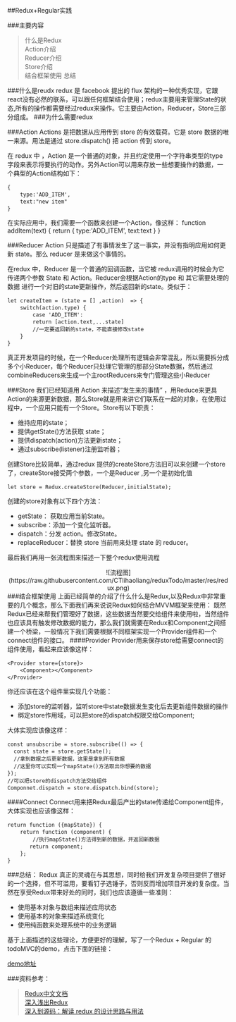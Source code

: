 ##Redux+Regular实践

###主要内容  
>什么是Redux  
>Action介绍  
>Reducer介绍  
>Store介绍  
>结合框架使用
>总结

###什么是reudx
redux 是 facebook 提出的 flux 架构的一种优秀实现，它跟react没有必然的联系，可以跟任何框架结合使用；redux主要用来管理State的状态,所有的操作都需要经过redux来操作。它主要由Action，Reducer，Store三部分组成。
###为什么需要redux

###Action
Actions 是把数据从应用传到 store 的有效载荷。它是 store 数据的唯一来源。用法是通过 store.dispatch() 把 action 传到 store。

在 redux 中 ，Action 是一个普通的对象，并且约定使用一个字符串类型的type 字段来表示将要执行的动作。另外Action可以用来存放一些想要操作的数据，一个典型的Action结构如下：
	
	{
		type:'ADD_ITEM',
		text:"new item"
	}
在实际应用中，我们需要一个函数来创建一个Action，像这样：
	function addItem(text) {
		return {
			type:'ADD_ITEM',
			text:text
		}
	}

###Reducer
Action 只是描述了有事情发生了这一事实，并没有指明应用如何更新 state。那么 reducer 是来做这个事情的。

在redux 中，Reducer 是一个普通的回调函数，当它被 redux调用的时候会为它传递两个参数 State 和 Action。Reducer会根据Action的type 和 其它需要处理的数据 进行一个对旧的state更新操作，然后返回新的state。类似于：

	let createItem = (state = [] ,action)  => {
		switch(action.type) {
			case 'ADD_ITEM':
			return [action.text,...state]
			//一定要返回新的state，不能直接修改state
		}
	}
	
真正开发项目的时候，在一个Reducer处理所有逻辑会非常混乱，所以需要拆分成多个小Reducer，每个Reducer只处理它管理的那部分State数据，然后通过combineReducers来生成一个主rootReducers来专门管理这些小Reducer

###Store
我们已经知道用 Action 来描述“发生来的事情” ，用Reduce来更具Action的来源更新数据，那么Store就是用来讲它们联系在一起的对象，在使用过程中，一个应用只能有一个Store。Store有以下职责：  

* 维持应用的state；
* 提供getState()方法获取 state；
* 提供dispatch(action)方法更新state；
* 通过subscribe(listener)注册监听器；

创建Store比较简单，通过redux 提供的createStore方法旧可以来创建一个store了，createStore接受两个参数，一个是Reducer ,另一个是初始化值

	let store = Redux.createStore(Reducer,initialState);

创建的store对象有以下四个方法：

* getState： 获取应用当前State。
* subscribe：添加一个变化监听器。
* dispatch：分发 action。修改State。
* replaceReducer：替换 store 当前用来处理 state 的 reducer。
	
最后我们再用一张流程图来描述一下整个redux使用流程
<center>
![流程图](https://raw.githubusercontent.com/CTlihaoliang/reduxTodo/master/res/redux.png)
</center>
###结合框架使用
上面已经简单的介绍了什么什么是Redux,以及Redux中非常重要的几个概念，那么下面我们再来说说Redux如何结合MVVM框架来使用：
既然Redux已经来帮我们管理好了数据，这些数据当然要交给组件来使用啦，当然组件也应该具有触发修改数据的能力，那么我们就需要在Redux和Component之间搭建一个桥梁，一般情况下我们需要根据不同框架实现一个Provider组件和一个connect组件的接口。
####Provider
Provider用来保存store给需要connect的组件使用，看起来应该像这样：

	<Provider store={store}>
		<Component></Component>
	</Provider>
你还应该在这个组件里实现几个功能：

* 添加store的监听器，监听store中state数据发生变化后去更新组件数据的操作
* 绑定store作用域，可以把store的dispatch权限交给Component;

大体实现应该像这样：
	
	const unsubscribe = store.subscribe(() => {
      const state = store.getState();
      //拿到数据之后更新数据，这里是拿到所有数据
      //这里你可以实现一个mapState()方法取出你想要的数据
    });
    //可以把store的dispatch方法交给组件
    Componnet.dispatch = store.dispatch.bind(store);
   
      
####Connect
Connect用来把Redux最后产出的state传递给Component组件，大体实现也应该像这样：
	
	return function ({mapState}) {
	    return function (component) {
	    	//执行mapState()方法得到新的数据，并返回新数据
	       return component;
	    };
  	}

###总结：
Redux 真正的灵魂在与其思想，同时给我们开发复杂项目提供了很好的一个选择，但不可滥用，要看钉子选锤子，否则反而增加项目开发的复杂度。当然在享受Redux带来好处的同时，我们也应该遵循一些准则：

* 使用基本对象与数组来描述应用状态
* 使用基本的对象来描述系统变化
* 使用纯函数来处理系统中的业务逻辑

基于上面描述的这些理论，方便更好的理解，写了一个Redux + Regular 的todoMVC的demo，点击下面的链接：

[demo地址](https://github.com/CTlihaoliang/reduxTodo)


###资料参考：

>[Redux中文文档](http://cn.redux.js.org/docs/recipes/reducers/InitializingState.html)  
>[深入浅出Redux](https://github.com/berwin/Blog/issues/4)  
>[深入到源码：解读 redux 的设计思路与用法](https://github.com/Lucifier129/Lucifier129.github.io/issues/9)



	




